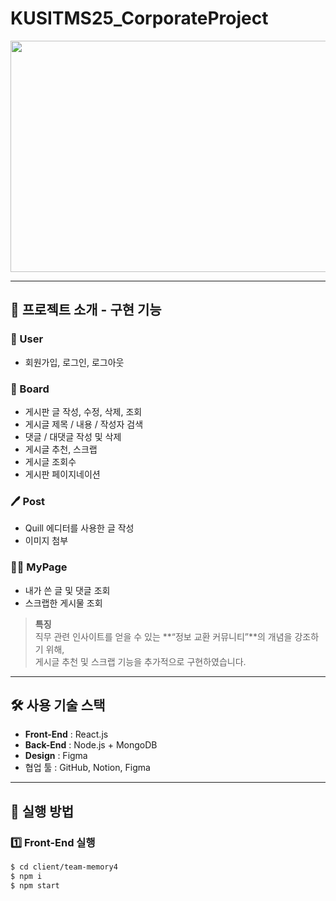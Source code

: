 # KUSITMS25_CorporateProject

<img src="https://github.com/user-attachments/assets/4ca9d17d-e514-49b3-a6e2-be651e256a93" width="700" height="370">

---

## 📑 프로젝트 소개 - 구현 기능
### 👤 User
- 회원가입, 로그인, 로그아웃

### 📝 Board
- 게시판 글 작성, 수정, 삭제, 조회
- 게시글 제목 / 내용 / 작성자 검색
- 댓글 / 대댓글 작성 및 삭제
- 게시글 추천, 스크랩
- 게시글 조회수
- 게시판 페이지네이션

### 🖊 Post
- Quill 에디터를 사용한 글 작성
- 이미지 첨부

### 🙍‍♂️ MyPage
- 내가 쓴 글 및 댓글 조회
- 스크랩한 게시물 조회

> **특징**  
> 직무 관련 인사이트를 얻을 수 있는 **“정보 교환 커뮤니티”**의 개념을 강조하기 위해,  
> 게시글 추천 및 스크랩 기능을 추가적으로 구현하였습니다.

---

## 🛠 사용 기술 스택
- **Front-End** : React.js  
- **Back-End** : Node.js + MongoDB  
- **Design** : Figma  
- 협업 툴 : GitHub, Notion, Figma

---

## 📗 실행 방법
### 1️⃣ Front-End 실행
```bash
$ cd client/team-memory4
$ npm i
$ npm start
